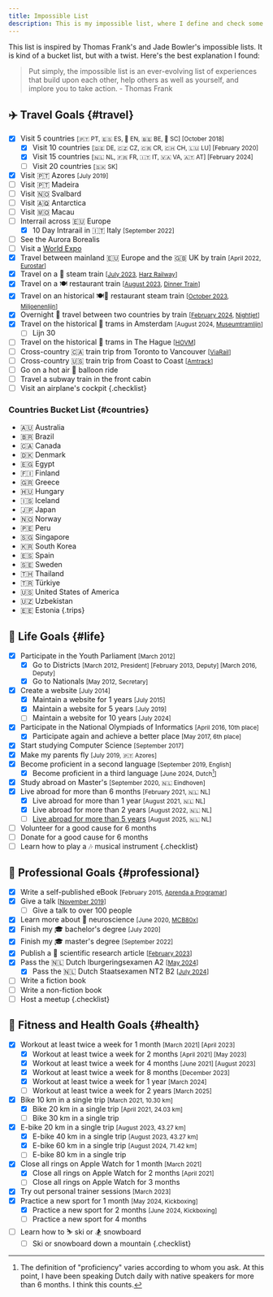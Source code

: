 ```yaml
---
title: Impossible List
description: This is my impossible list, where I define and check some major life experiences I want to experience.
---
```


This list is inspired by Thomas Frank's and Jade Bowler's impossible lists. It is kind of a bucket list, but with a twist. Here's the best explanation I found:

> Put simply, the impossible list is an ever-evolving list of experiences that build upon each other, help others as well as yourself, and implore you to take action. - Thomas Frank

<!--more-->

## ✈️ Travel Goals {#travel}

- [x] Visit 5 countries <small>[🇵🇹 PT, 🇪🇸 ES, 🏴󠁧󠁢󠁥󠁮󠁧󠁿 EN, 🇧🇪 BE, 🏴󠁧󠁢󠁳󠁣󠁴󠁿 SC] [October 2018]</small>
  - [x] Visit 10 countries <small>[🇩🇪 DE, 🇨🇿 CZ, 🇨🇷 CR, 🇨🇭 CH, 🇱🇺 LU] [February 2020]</small>
  - [x] Visit 15 countries <small>[🇳🇱 NL, 🇫🇷 FR, 🇮🇹 IT, 🇻🇦 VA, 🇦🇹 AT] [February 2024]</small>
  - [ ] Visit 20 countries <small>[🇸🇰 SK]</small>
- [x] Visit 🇵🇹 Azores <small>[July 2019]</small>
- [ ] Visit 🇵🇹 Madeira
- [ ] Visit 🇳🇴 Svalbard
- [ ] Visit 🇦🇶 Antarctica
- [ ] Visit 🇲🇴 Macau
- [ ] Interrail across 🇪🇺 Europe
  - [x] 10 Day Intrarail in 🇮🇹 Italy <small>[September 2022]</small>
- [ ] See the Aurora Borealis
-  [ ] Visit a [World Expo](https://en.wikipedia.org/wiki/World%27s_fair)
- [x] Travel between mainland 🇪🇺 Europe and the 🇬🇧 UK by train <small>[April 2022, [Eurostar](https://www.eurostar.com/)]</small>
- [x] Travel on a 🚂 steam train <small>[[July 2023](/2023/07/31/recently/#life), [Harz Railway](https://en.wikipedia.org/wiki/Harz_Railway)]</small>
- [x] Travel on a 🍽️ restaurant train <small>[[August 2023](/2023/08/31/recently/), [Dinner Train](https://dinnertrain.eu/)]</small>
- [x] Travel on an historical 🍽️🚂 restaurant steam train <small>[[October 2023](/2023/10/31/recently/), [Miljoenenlijn](https://miljoenenlijn.nl/)]</small>
- [x] Overnight 🌙 travel between two countries by train <small>[[February 2024](/2024/02/27/traveling-to-vienna-with-the-nightjet/), [Nightjet](https://www.nightjet.com/)]</small>
- [x] Travel on the historical 🚋 trams in Amsterdam <small>[August 2024, [Museumtramlijn](https://www.museumtramlijn.org/)]</small>
  - [ ] Lijn 30
- [ ] Travel on the historical 🚋 trams in The Hague <small>[[HOVM](https://hovm.nl/)]</small>
- [ ] Cross-country 🇨🇦 train trip from Toronto to Vancouver <small>[[ViaRail](https://www.viarail.ca/en/explore-our-destinations/trains/rockies-and-pacific/toronto-vancouver-canadian)]</small>
- [ ] Cross-country 🇺🇸 train trip from Coast to Coast <small>[[Amtrack](https://www.amtrakvacations.com/)]</small>
- [ ] Go on a hot air 🎈 balloon ride
- [ ] Travel a subway train in the front cabin
- [ ] Visit an airplane's cockpit
{.checklist}

### Countries Bucket List {#countries}

  - 🇦🇺 Australia
  - 🇧🇷 Brazil
  - 🇨🇦 Canada
  - 🇩🇰 Denmark
  - 🇪🇬 Egypt
  - 🇫🇮 Finland
  - 🇬🇷 Greece
  - 🇭🇺 Hungary
  - 🇮🇸 Iceland
  - 🇯🇵 Japan
  - 🇳🇴 Norway
  - 🇵🇪 Peru
  - 🇸🇬 Singapore
  - 🇰🇷 South Korea
  - 🇪🇸 Spain
  - 🇸🇪 Sweden
  - 🇹🇭 Thailand
  - 🇹🇷 Türkiye
  - 🇺🇸 United States of America <!-- Want to visit California, New York and Yellowstone. -->
  - 🇺🇿 Uzbekistan <!-- https://uzbekistan.travel/en/i/bukhara/ -->
  - 🇪🇪 Estonia
{.trips}

## 🦄 Life Goals {#life}

- [x] Participate in the Youth Parliament <small>[March 2012]</small>
   - [x] Go to Districts <small>[March 2012, President] [February 2013, Deputy] [March 2016, Deputy]</small>
   - [x] Go to Nationals <small>[May 2012, Secretary]</small>
-  [x] Create a website <small>[July 2014]</small>
   - [x] Maintain a website for 1 years <small>[July 2015]</small>
   - [x] Maintain a website for 5 years <small>[July 2019]</small>
   - [ ] Maintain a website for 10 years <small>[July 2024]</small>
- [x] Participate in the National Olympiads of Informatics <small>[April 2016, 10th place]</small>
   - [x] Participate again and achieve a better place <small>[May 2017, 6th place]</small>
- [x] Start studying Computer Science <small>[September 2017]</small>
- [x] Make my parents fly <small>[July 2019, 🇵🇹 Azores]</small>
- [x] Become proficient in a second language <small>[September 2019, English]</small>
   - [x] Become proficient in a third language <small>[June 2024, Dutch[^dutch_proficiency]]</small>
- [x] Study abroad on Master's <small>[September 2020, 🇳🇱 Eindhoven]</small>
- [x] Live abroad for more than 6 months <small>[February 2021, 🇳🇱 NL]</small>
   - [x] Live abroad for more than 1 year <small>[August 2021, 🇳🇱 NL]</small>
   - [x] Live abroad for more than 2 years <small>[August 2022, 🇳🇱 NL]</small>
   - [ ] [Live abroad for more than 5 years](/2024/01/10/when-does-abroad-stop-being-abroad/ "When does abroad stop being abroad?") <small>[August 2025, 🇳🇱 NL]</small>
- [ ] Volunteer for a good cause for 6 months
- [ ] Donate for a good cause for 6 months
- [ ] Learn how to play a 🎶 musical instrument
{.checklist}

## 💼 Professional Goals {#professional}

- [x] Write a self-published eBook <small>[February 2015, [Aprenda a Programar](https://cdn.hacdias.com/media/aprenda-a-programar.pdf)]</small>
- [x] Give a talk <small>[[November 2019](/2019/12/20/quick-dive-into-dweb-ipfs)]</small>
   - [ ] Give a talk to over 100 people
- [x] Learn more about 🧠 neuroscience <small>[June 2020, [MCB80x](https://credentials.edx.org/credentials/7a9cfe11e16c41be9649a1c2f9398cbc/)]</small>
- [x] Finish my 🎓 bachelor's degree <small>[July 2020]</small>
- [x] Finish my 🎓 master's degree <small>[September 2022]</small>
- [x] Publish a 🔬 scientific research article <small>[[February 2023](/2023/02/16/paper-blocklearning-framework/)]</small>
- [x] Pass the 🇳🇱 Dutch Iburgeringsexamen A2 <small>[[May 2024](/2024/05/08/inchecken/#examens)]</small>
   -  [x] Pass the 🇳🇱 Dutch Staatsexamen NT2 B2 <small>[[July 2024](/2024/07/23/dutch-b2/)]</small>
- [ ] Write a fiction book
- [ ] Write a non-fiction book
- [ ] Host a meetup
{.checklist}

## 💪 Fitness and Health Goals {#health}

- [x] Workout at least twice a week for 1 month <small>[March 2021] [April 2023]</small>
   - [x] Workout at least twice a week for 2 months <small>[April 2021] [May 2023]</small>
   - [x] Workout at least twice a week for 4 months <small>[June 2021] [August 2023]</small>
   - [x] Workout at least twice a week for 8 months <small>[December 2023]</small>
   - [x] Workout at least twice a week for 1 year <small>[March 2024]</small>
   - [ ] Workout at least twice a week for 2 years <small>[March 2025]</small>
- [x] Bike 10 km in a single trip <small>[March 2021, 10.30 km]</small>
  - [x] Bike 20 km in a single trip  <small>[April 2021, 24.03 km]</small>
  - [ ] Bike 30 km in a single trip
- [x] E-bike 20 km in a single trip <small>[August 2023, 43.27 km]</small>
  - [x] E-bike 40 km in a single trip <small>[August 2023, 43.27 km]</small>
  - [x] E-bike 60 km in a single trip <small>[August 2024, 71.42 km]</small>
  - [ ] E-bike 80 km in a single trip
- [x] Close all rings on Apple Watch for 1 month <small>[March 2021]</small>
   - [x] Close all rings on Apple Watch for 2 months <small>[April 2021]</small>
   - [ ] Close all rings on Apple Watch for 3 months
- [x] Try out personal trainer sessions <small>[March 2023]</small>
- [x] Practice a new sport for 1 month <small>[May 2024, Kickboxing]</small>
  - [x] Practice a new sport for 2 months <small>[June 2024, Kickboxing]</small>
  - [ ] Practice a new sport for 4 months
- [ ] Learn how to ⛷️ ski or 🏂 snowboard
  - [ ] Ski or snowboard down a mountain
{.checklist}

<!--

## Other Achievements

- Highest GPA of Secondary School (18.1 out of 20) <small>[2017]</small>
- Highest National Exam Grade of Secondary School (19 out of 20) <small>[2017]</small>
- Highest GPA of 3rd Cycle (4.78 out of 5) <small>[2014]</small>
- Highest National Exam Grade of 3rd Cycle (100 out of 100) <small>[2014]</small>

-->

[^dutch_proficiency]: The definition of "proficiency" varies according to whom you ask. At this point, I have been speaking Dutch daily with native speakers for more than 6 months. I think this counts.
